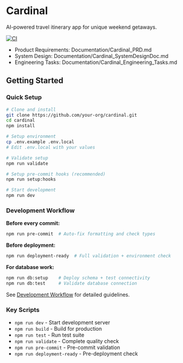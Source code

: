 # Cardinal

AI-powered travel itinerary app for unique weekend getaways.

[![CI](https://github.com/jasonrhorne/cardinal/workflows/CI/badge.svg)](https://github.com/jasonrhorne/cardinal/actions)

- Product Requirements: Documentation/Cardinal_PRD.md
- System Design: Documentation/Cardinal_SystemDesignDoc.md
- Engineering Tasks: Documentation/Cardinal_Engineering_Tasks.md

## Getting Started

### Quick Setup

```bash
# Clone and install
git clone https://github.com/your-org/cardinal.git
cd cardinal
npm install

# Setup environment
cp .env.example .env.local
# Edit .env.local with your values

# Validate setup
npm run validate

# Setup pre-commit hooks (recommended)
npm run setup:hooks

# Start development
npm run dev
```

### Development Workflow

**Before every commit:**

```bash
npm run pre-commit  # Auto-fix formatting and check types
```

**Before deployment:**

```bash
npm run deployment-ready  # Full validation + environment check
```

**For database work:**

```bash
npm run db:setup    # Deploy schema + test connectivity
npm run db:test     # Validate database connection
```

See [Development Workflow](./docs/DEVELOPMENT_WORKFLOW.md) for detailed guidelines.

### Key Scripts

- `npm run dev` - Start development server
- `npm run build` - Build for production
- `npm run test` - Run test suite
- `npm run validate` - Complete quality check
- `npm run pre-commit` - Pre-commit validation
- `npm run deployment-ready` - Pre-deployment check
